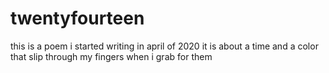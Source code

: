 # twentyfourteen
this is a poem i started writing in april of 2020
it is about a time and a color
that slip through my fingers
when i grab for them
